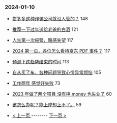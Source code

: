 ### 2024-01-10 
- [拼多多这种诈骗公司就没人管的？](https://www.v2ex.com/t/1007395) 148
- [推荐一下过年送给老爸的白酒](https://www.v2ex.com/t/1007379) 121
- [人生第一次报警，略感失望](https://www.v2ex.com/t/1007549) 117
- [2024 第一瓜，各位怎么看待京东 PDF 事件？](https://www.v2ex.com/t/1007303) 117
- [预测下跌趋势结束的时间](https://www.v2ex.com/t/1007350) 113
- [自从买了车，各种问题导致心情异常烦恼](https://www.v2ex.com/t/1007429) 105
- [工作两年 感觉好失败](https://www.v2ex.com/t/1007335) 73
- [2023 年做了两个项目 没有挣 money 也失业了](https://www.v2ex.com/t/1007354) 60
- [该怎么办呢？能上岸却上不了。](https://www.v2ex.com/t/1007481) 59 

- [ < 上一页 ](https://github.com/able8/v2ex-hot-record/blob/master/2024-01-09.md) -------- [ 下一页 > ](https://github.com/able8/v2ex-hot-record/blob/master/2024-01-11.md)